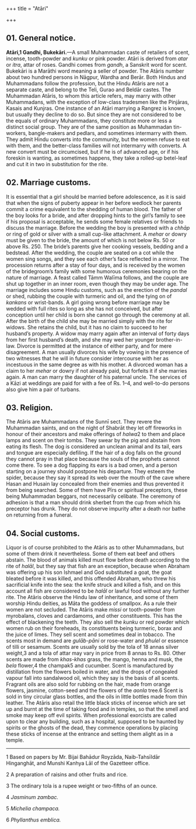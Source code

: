 +++
title = "Atāri"

+++

## 01. General notice.

**Atāri,1 Gandhi, Bukekāri.**—A small Muhammadan caste of retailers of scent, incense, tooth-powder and *kunku* or pink powder. Atāri is derived from *atar* or *itra*, attar of roses. Gandhi comes from *gandh*, a Sanskrit word for scent. Bukekāri is a Marāthi word meaning a seller of powder. The Atāris number about two hundred persons in Nāgpur, Wardha and Berār. Both Hindus and Muhammadans follow the profession, but the Hindu Atāris are not a separate caste, and belong to the Teli, Gurao and Beldār castes. The Muhammadan Atāris, to whom this article refers, may marry with other Muhammadans, with the exception of low-class tradesmen like the Pinjāras, Kasais and Kunjras. One instance of an Atāri marrying a Rangrez is known, but usually they decline to do so. But since they are not considered to be the equals of ordinary Muhammadans, they constitute more or less a distinct social group. They are of the same position as Muhammadan tin-workers, bangle-makers and pedlars, and sometimes intermarry with them. They admit Hindu converts into the community, but the women refuse to eat with them, and the better-class families will not intermarry with converts. A new convert must be circumcised, but if he is of advanced age, or if his foreskin is wanting, as sometimes happens, they take a rolled-up betel-leaf and cut it in two in substitution for the rite. 

## 02. Marriage customs.

It is essential that a girl should be married before adolescence, as it is said that when the signs of puberty appear in her before wedlock her parents commit a crime equivalent to the shedding of human blood. The father of the boy looks for a bride, and after dropping hints to the girl’s family to see if his proposal is acceptable, he sends some female relatives or friends to discuss the marriage. Before the wedding the boy is presented with a *chhāp* or ring of gold or silver with a small cup-like attachment. A *mehar* or dowry must be given to the bride, the amount of which is not below Rs. 50 or above Rs. 250. The bride’s parents give her cooking vessels, bedding and a bedstead. After the wedding, the couple are seated on a cot while the women sing songs, and they see each other’s face reflected in a mirror. The procession returns after a stay of four days, and is received by the women of the bridegroom’s family with some humorous ceremonies bearing on the nature of marriage. A feast called Tāmm Walīma follows, and the couple are shut up together in an inner room, even though they may be under age. The marriage includes some Hindu customs, such as the erection of the *pandal* or shed, rubbing the couple with turmeric and oil, and the tying on of *kankans* or wrist-bands. A girl going wrong before marriage may be wedded with full rites so long as she has not conceived, but after conception until her child is born she cannot go through the ceremony at all. After the birth of the child she may be married simply with the rite for widows. She retains the child, but it has no claim to succeed to her husband’s property. A widow may marry again after an interval of forty days from her first husband’s death, and she may wed her younger brother-in-law. Divorce is permitted at the instance of either party, and for mere disagreement. A man usually divorces his wife by vowing in the presence of two witnesses that he will in future consider intercourse with her as incestuous in the same degree as with his mother. A divorced woman has a claim to her *mehar* or dowry if not already paid, but forfeits it if she marries again. A man can marry the daughter of his paternal uncle. The services of a Kāzi at weddings are paid for with a fee of Rs. 1–4, and well-to-do persons also give him a pair of turbans. 

## 03. Religion.

The Atāris are Muhammadans of the Sunnī sect. They revere the Muhammadan saints, and on the night of Shabrāt they let off fireworks in honour of their ancestors and make offerings of *halwa*2 to them and place lamps and scent on their tombs. They swear by the pig and abstain from eating its flesh. The dog is considered an unclean animal and its tail, ears and tongue are especially defiling. If the hair of a dog falls on the ground they cannot pray in that place because the souls of the prophets cannot come there. To see a dog flapping its ears is a bad omen, and a person starting on a journey should postpone his departure. They esteem the spider, because they say it spread its web over the mouth of the cave where Hasan and Husain lay concealed from their enemies and thus prevented it from being searched. Some of them have Pīrs or spiritual preceptors, these being Muhammadan beggars, not necessarily celibate. The ceremony of adhesion is that a man should drink sherbet from the cup from which his preceptor has drunk. They do not observe impurity after a death nor bathe on returning from a funeral. 

## 04. Social customs.

Liquor is of course prohibited to the Atāris as to other Muhammadans, but some of them drink it nevertheless. Some of them eat beef and others abstain. The blood of animals killed must flow before death according to the rite of *halāl*, but they say that fish are an exception, because when Abraham was offering up his son Ishmael and God substituted a goat, the goat bleated before it was killed, and this offended Abraham, who threw his sacrificial knife into the sea: the knife struck and killed a fish, and on this account all fish are considered to be *halāl* or lawful food without any further rite. The Atāris observe the Hindu law of inheritance, and some of them worship Hindu deities, as Māta the goddess of smallpox. As a rule their women are not secluded. The Atāris make *missi* or tooth-powder from myrobalans, cloves and cardamoms, and other constituents. This has the effect of blackening the teeth. They also sell the *kunku* or red powder which women rub on their foreheads, its constituents being turmeric, borax and the juice of limes. They sell scent and sometimes deal in tobacco. The scents most in demand are *gulāb-pāni* or rose-water and *phulel* or essence of tilli or sesamum. Scents are usually sold by the tola of 18 annas silver weight,3 and a tola of attar may vary in price from 8 annas to Rs. 80. Other scents are made from *khas-khas* grass, the mango, henna and musk, the *bela* flower,4 the champak5 and cucumber. Scent is manufactured by distillation from the flowers boiled in water, and the drops of congealed vapour fall into sandalwood oil, which they say is the basis of all scents. Fragrant oils are also sold for rubbing on the hair, made from orange flowers, jasmine, cotton-seed and the flowers of the *aonla* tree.6 Scent is sold in tiny circular glass bottles, and the oils in little bottles made from thin leather. The Atāris also retail the little black sticks of incense which are set up and burnt at the time of taking food and in temples, so that the smell and smoke may keep off evil spirits. When professional exorcists are called upon to clear any building, such as a hospital, supposed to be haunted by spirits or the ghosts of the dead, they commence operations by placing these sticks of incense at the entrance and setting them alight as in a temple. 

___________________

1 Based on papers by Mr. Bijai Bahādur Royzāda, Naib-Tahsīldār Hinganghāt, and Munshi Kanhya Lāl of the Gazetteer office. 

2 A preparation of raisins and other fruits and rice. 

3 The ordinary tola is a rupee weight or two-fifths of an ounce. 

4 *Jasminum zambac.*

5 *Michelia champaca.*

6 *Phyllanthus emblica.*

